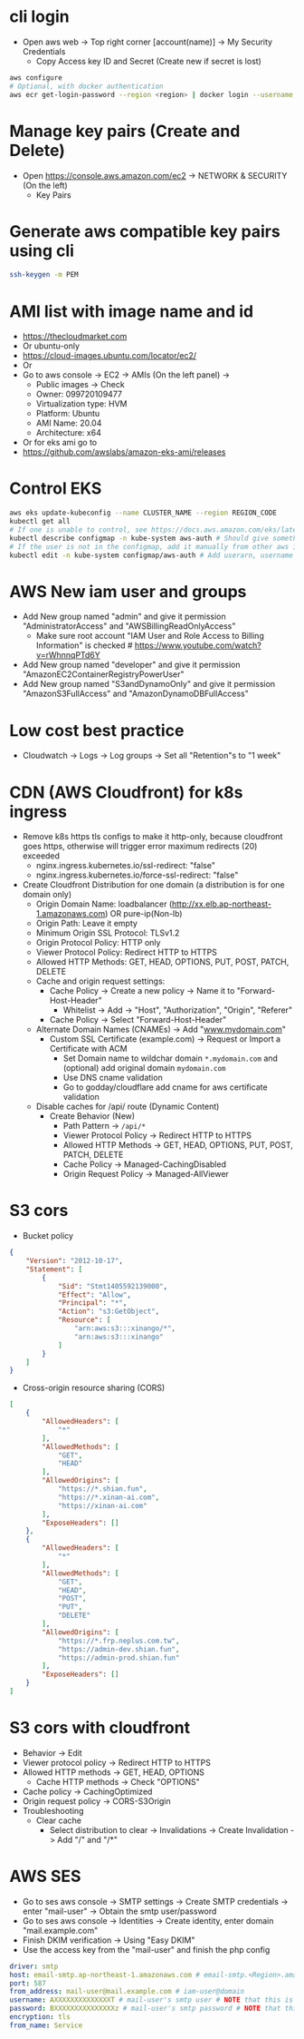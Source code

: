 cli login
=====
* Open aws web -> Top right corner [account(name)] -> My Security Credentials
  * Copy Access key ID and Secret (Create new if secret is lost)
```sh
aws configure
# Optional, with docker authentication
aws ecr get-login-password --region <region> | docker login --username AWS --password-stdin <aws_account_id>.dkr.ecr.<region>.amazonaws.com
```

Manage key pairs (Create and Delete)
=====
* Open https://console.aws.amazon.com/ec2 -> NETWORK & SECURITY (On the left)
  * Key Pairs

Generate aws compatible key pairs using cli
=====
```sh
ssh-keygen -m PEM
```

AMI list with image name and id
=====
* https://thecloudmarket.com
* Or ubuntu-only
* https://cloud-images.ubuntu.com/locator/ec2/
* Or
* Go to aws console -> EC2 -> AMIs (On the left panel) ->
  * Public images -> Check
  * Owner: 099720109477
  * Virtualization type: HVM
  * Platform: Ubuntu
  * AMI Name: 20.04
  * Architecture: x64
* Or for eks ami go to
* https://github.com/awslabs/amazon-eks-ami/releases

Control EKS
=====
```sh
aws eks update-kubeconfig --name CLUSTER_NAME --region REGION_CODE
kubectl get all
# If one is unable to control, see https://docs.aws.amazon.com/eks/latest/userguide/add-user-role.html
kubectl describe configmap -n kube-system aws-auth # Should give something like this - userarn: arn:aws:iam::xxxxxxxxx:user/Joeky
# If the user is not in the configmap, add it manually from other aws iam user who has the permission to edit the configmap
kubectl edit -n kube-system configmap/aws-auth # Add userarn, username and groups undert the "mapUsers" field
```

AWS New iam user and groups
=====
* Add New group named "admin" and give it permission "AdministratorAccess" and "AWSBillingReadOnlyAccess"
  * Make sure root account "IAM User and Role Access to Billing Information" is checked # https://www.youtube.com/watch?v=rWhnnqPTd6Y
* Add New group named "developer" and give it permission "AmazonEC2ContainerRegistryPowerUser"
* Add New group named "S3andDynamoOnly" and give it permission "AmazonS3FullAccess" and "AmazonDynamoDBFullAccess"

Low cost best practice
=====
* Cloudwatch -> Logs -> Log groups -> Set all "Retention"s to "1 week"

CDN (AWS Cloudfront) for k8s ingress
=====
* Remove k8s https tls configs to make it http-only, because cloudfront goes https, otherwise will trigger error maximum redirects (20) exceeded
  * nginx.ingress.kubernetes.io/ssl-redirect: "false"
  * nginx.ingress.kubernetes.io/force-ssl-redirect: "false"
* Create Cloudfront Distribution for one domain (a distribution is for one domain only)
  * Origin Domain Name: loadbalancer (http://xx.elb.ap-northeast-1.amazonaws.com) OR pure-ip(Non-lb)
  * Origin Path: Leave it empty
  * Minimum Origin SSL Protocol: TLSv1.2
  * Origin Protocol Policy: HTTP only
  * Viewer Protocol Policy: Redirect HTTP to HTTPS
  * Allowed HTTP Methods: GET, HEAD, OPTIONS, PUT, POST, PATCH, DELETE
  * Cache and origin request settings:
    * Cache Policy -> Create a new policy -> Name it to "Forward-Host-Header"
      * Whitelist -> Add -> "Host", "Authorization", "Origin", "Referer"
    * Cache Policy -> Select "Forward-Host-Header"
  * Alternate Domain Names (CNAMEs) -> Add "www.mydomain.com"
    * Custom SSL Certificate (example.com) -> Request or Import a Certificate with ACM
      * Set Domain name to wildchar domain `*.mydomain.com` and (optional) add original domain `mydomain.com`
      * Use DNS cname validation
      * Go to godday/cloudflare add cname for aws certificate validation
  * Disable caches for /api/ route (Dynamic Content)
    * Create Behavior (New)
      * Path Pattern -> `/api/*`
      * Viewer Protocol Policy -> Redirect HTTP to HTTPS
      * Allowed HTTP Methods -> GET, HEAD, OPTIONS, PUT, POST, PATCH, DELETE
      * Cache Policy -> Managed-CachingDisabled
      * Origin Request Policy -> Managed-AllViewer

S3 cors
=====
* Bucket policy
```json
{
    "Version": "2012-10-17",
    "Statement": [
        {
            "Sid": "Stmt1405592139000",
            "Effect": "Allow",
            "Principal": "*",
            "Action": "s3:GetObject",
            "Resource": [
                "arn:aws:s3:::xinango/*",
                "arn:aws:s3:::xinango"
            ]
        }
    ]
}
```
* Cross-origin resource sharing (CORS)
```json
[
    {
        "AllowedHeaders": [
            "*"
        ],
        "AllowedMethods": [
            "GET",
            "HEAD"
        ],
        "AllowedOrigins": [
            "https://*.shian.fun",
            "https://*.xinan-ai.com",
            "https://xinan-ai.com"
        ],
        "ExposeHeaders": []
    },
    {
        "AllowedHeaders": [
            "*"
        ],
        "AllowedMethods": [
            "GET",
            "HEAD",
            "POST",
            "PUT",
            "DELETE"
        ],
        "AllowedOrigins": [
            "https://*.frp.neplus.com.tw",
            "https://admin-dev.shian.fun",
            "https://admin-prod.shian.fun"
        ],
        "ExposeHeaders": []
    }
]
```

S3 cors with cloudfront
=====
* Behavior -> Edit
* Viewer protocol policy -> Redirect HTTP to HTTPS
* Allowed HTTP methods -> GET, HEAD, OPTIONS
  * Cache HTTP methods -> Check "OPTIONS"
* Cache policy -> CachingOptimized
* Origin request policy -> CORS-S3Origin
* Troubleshooting
  * Clear cache
    * Select distribution to clear -> Invalidations -> Create Invalidation -> Add "/" and "/*"


AWS SES
=====
* Go to ses aws console -> SMTP settings -> Create SMTP credentials -> enter "mail-user" -> Obtain the smtp user/password
* Go to ses aws console -> Identities -> Create identity, enter domain "mail.example.com"
* Finish DKIM verification -> Using "Easy DKIM"
* Use the access key from the "mail-user" and finish the php config
```yaml
driver: smtp
host: email-smtp.ap-northeast-1.amazonaws.com # email-smtp.<Region>.amazonaws.com
port: 587
from_address: mail-user@mail.example.com # iam-user@domain
username: AXXXXXXXXXXXXXXT # mail-user's smtp user # NOTE that this is not iam accesskey
password: BXXXXXXXXXXXXXXXz # mail-user's smtp password # NOTE that this is not iam secretkey
encryption: tls
from_name: Service
```

